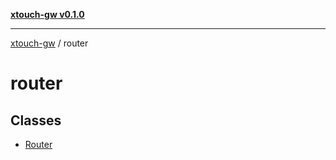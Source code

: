 [**xtouch-gw v0.1.0**](../README.md)

***

[xtouch-gw](../README.md) / router

# router

## Classes

- [Router](classes/Router.md)
